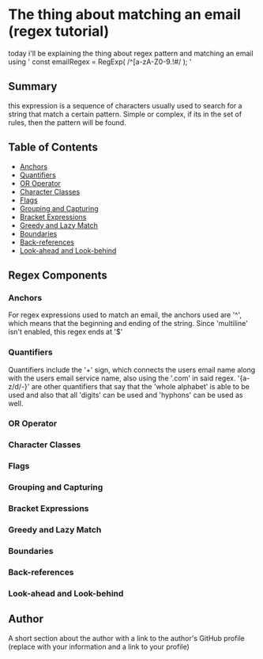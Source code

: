 # The thing about matching an email (regex tutorial)

today i'll be explaining the thing about regex pattern and matching an email using 
' const emailRegex = RegExp(
    /^[a-zA-Z0-9.!#$%&’*+/=?^_`{|}~-]+@[a-zA-Z0-9-]+(?:\.[a-zA-Z0-9-]+)*$/
  ); '

## Summary

this expression is a sequence of characters usually used to search for a string that match a certain pattern. Simple or complex, if its in the set of rules, then the pattern will be found.

## Table of Contents

- [Anchors](#anchors)
- [Quantifiers](#quantifiers)
- [OR Operator](#or-operator)
- [Character Classes](#character-classes)
- [Flags](#flags)
- [Grouping and Capturing](#grouping-and-capturing)
- [Bracket Expressions](#bracket-expressions)
- [Greedy and Lazy Match](#greedy-and-lazy-match)
- [Boundaries](#boundaries)
- [Back-references](#back-references)
- [Look-ahead and Look-behind](#look-ahead-and-look-behind)

## Regex Components

### Anchors
For regex expressions used to match an email, the anchors used are '^', 
which means that the  beginning and ending of the string. Since 'multiline' isn't enabled, this regex
ends at '$'
### Quantifiers
Quantifiers include the '+' sign, which connects the users email name along with the users email service name, also using the '.com' in said regex. '{a-z/d/-}' are other quantifiers that say that the 'whole alphabet' is able to be used and also that all 'digits' can be used and 'hyphons' can be used as well.

### OR Operator

### Character Classes

### Flags

### Grouping and Capturing

### Bracket Expressions

### Greedy and Lazy Match

### Boundaries

### Back-references

### Look-ahead and Look-behind

## Author

A short section about the author with a link to the author's GitHub profile (replace with your information and a link to your profile)
